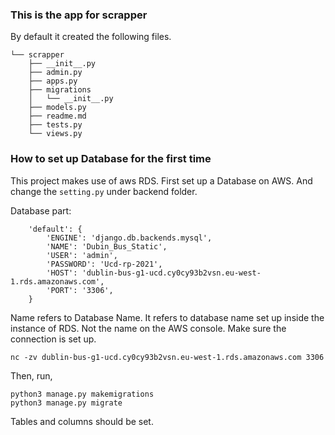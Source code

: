 ### 
### This is the app for scrapper 
By default it created the following files. 
```buildoutcfg
└── scrapper
    ├── __init__.py
    ├── admin.py
    ├── apps.py
    ├── migrations
    │   └── __init__.py
    ├── models.py
    ├── readme.md
    ├── tests.py
    └── views.py

```


### How to set up Database for the first time

This project makes use of aws RDS. First set up a Database on AWS. And change the ```setting.py``` under backend folder.

Database part:
```buildoutcfg
    'default': {
        'ENGINE': 'django.db.backends.mysql',
        'NAME': 'Dubin_Bus_Static',
        'USER': 'admin',
        'PASSWORD': 'Ucd-rp-2021',
        'HOST': 'dublin-bus-g1-ucd.cy0cy93b2vsn.eu-west-1.rds.amazonaws.com',
        'PORT': '3306',
    }
```

Name refers to Database Name. It refers to database name set up inside the instance of RDS. Not the name on the AWS console.
Make sure the connection is set up. 

```buildoutcfg bash
nc -zv dublin-bus-g1-ucd.cy0cy93b2vsn.eu-west-1.rds.amazonaws.com 3306
```

Then, run,

```buildoutcfg
python3 manage.py makemigrations
python3 manage.py migrate
```
Tables and columns should be set. 




